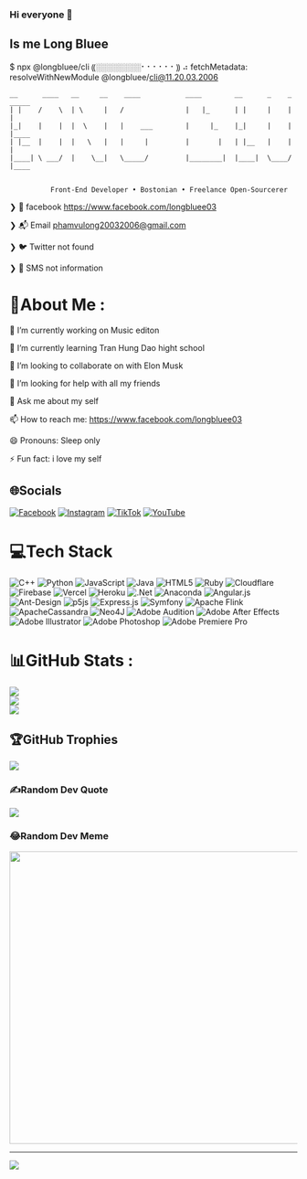 ### Hi everyone 👋
  ## Is me Long Bluee
 $ npx @longbluee/cli
⸨░░░░░░░░⠂⠂⠂⠂⠂⠂⸩ ⠴ fetchMetadata: resolveWithNewModule @longbluee/cli@11.20.03.2006

    __      ____   __     __    ____           ____        __      _    _  _____
    | |    /    \  | \     |   /               |   |_      | |     |    |  |
    |_|    |    |  |  \    |   |    ___        |     |_    |_|     |    |  |____
    | |__  |    |  |   \   |   |     |         |       |   | |__   |    |  | 
    |____| \ ___/  |    \__|   \_____/         |________|  |____|  \____/  |____
                                          
    
              Front-End Developer • Bostonian • Freelance Open-Sourcerer

❯ 🏡 facebook           https://www.facebook.com/longbluee03

❯ 📬 Email             phamvulong20032006@gmail.com

❯ 🐦 Twitter           not found

❯ 📱 SMS               not information

  # 💫About Me :
 🔭 I’m currently working on Music editon
 
 🌱 I’m currently learning Tran Hung Dao hight school
 
 👯 I’m looking to collaborate on with Elon Musk
 
 🤔 I’m looking for help with all my friends
 
 💬 Ask me about my self
 
 📫 How to reach me: https://www.facebook.com/longbluee03
 
 😄 Pronouns: Sleep only
 
 ⚡ Fun fact: i love my self

## 🌐Socials
[![Facebook](https://img.shields.io/badge/Facebook-%231877F2.svg?logo=Facebook&logoColor=white)](https://facebook.com/https://www.facebook.com/longbluee03) [![Instagram](https://img.shields.io/badge/Instagram-%23E4405F.svg?logo=Instagram&logoColor=white)](https://instagram.com/simplely_03) [![TikTok](https://img.shields.io/badge/TikTok-%23000000.svg?logo=TikTok&logoColor=white)](https://tiktok.com/@simplely_03) [![YouTube](https://img.shields.io/badge/YouTube-%23FF0000.svg?logo=YouTube&logoColor=white)](https://youtube.com/c/https://www.youtube.com/c/VeraMadsen09) 

# 💻Tech Stack
![C++](https://img.shields.io/badge/c++-%2300599C.svg?style=plastic&logo=c%2B%2B&logoColor=white) ![Python](https://img.shields.io/badge/python-3670A0?style=plastic&logo=python&logoColor=ffdd54) ![JavaScript](https://img.shields.io/badge/javascript-%23323330.svg?style=plastic&logo=javascript&logoColor=%23F7DF1E) ![Java](https://img.shields.io/badge/java-%23ED8B00.svg?style=plastic&logo=java&logoColor=white) ![HTML5](https://img.shields.io/badge/html5-%23E34F26.svg?style=plastic&logo=html5&logoColor=white) ![Ruby](https://img.shields.io/badge/ruby-%23CC342D.svg?style=plastic&logo=ruby&logoColor=white) ![Cloudflare](https://img.shields.io/badge/Cloudflare-F38020?style=plastic&logo=Cloudflare&logoColor=white) ![Firebase](https://img.shields.io/badge/firebase-%23039BE5.svg?style=plastic&logo=firebase) ![Vercel](https://img.shields.io/badge/vercel-%23000000.svg?style=plastic&logo=vercel&logoColor=white) ![Heroku](https://img.shields.io/badge/heroku-%23430098.svg?style=plastic&logo=heroku&logoColor=white) ![.Net](https://img.shields.io/badge/.NET-5C2D91?style=plastic&logo=.net&logoColor=white) ![Anaconda](https://img.shields.io/badge/Anaconda-%2344A833.svg?style=plastic&logo=anaconda&logoColor=white) ![Angular.js](https://img.shields.io/badge/angular.js-%23E23237.svg?style=plastic&logo=angularjs&logoColor=white) ![Ant-Design](https://img.shields.io/badge/-AntDesign-%230170FE?style=plastic&logo=ant-design&logoColor=white) ![p5js](https://img.shields.io/badge/p5.js-ED225D?style=plastic&logo=p5.js&logoColor=FFFFFF) ![Express.js](https://img.shields.io/badge/express.js-%23404d59.svg?style=plastic&logo=express&logoColor=%2361DAFB) ![Symfony](https://img.shields.io/badge/symfony-%23000000.svg?style=plastic&logo=symfony&logoColor=white) ![Apache Flink](https://img.shields.io/badge/Apache%20Flink-E6526F?style=plastic&logo=Apache%20Flink&logoColor=white) ![ApacheCassandra](https://img.shields.io/badge/cassandra-%231287B1.svg?style=plastic&logo=apache-cassandra&logoColor=white) 	![Neo4J](https://img.shields.io/badge/Neo4j-008CC1?style=plastic&logo=neo4j&logoColor=white) ![Adobe Audition](https://img.shields.io/badge/Adobe%20Audition-9999FF.svg?style=plastic&logo=Adobe%20Audition&logoColor=white) ![Adobe After Effects](https://img.shields.io/badge/Adobe%20After%20Effects-9999FF.svg?style=plastic&logo=Adobe%20After%20Effects&logoColor=white) ![Adobe Illustrator](https://img.shields.io/badge/adobeillustrator-%23FF9A00.svg?style=plastic&logo=adobeillustrator&logoColor=white) ![Adobe Photoshop](https://img.shields.io/badge/adobephotoshop-%2331A8FF.svg?style=plastic&logo=adobephotoshop&logoColor=white) ![Adobe Premiere Pro](https://img.shields.io/badge/Adobe%20Premiere%20Pro-9999FF.svg?style=plastic&logo=Adobe%20Premiere%20Pro&logoColor=white)
# 📊GitHub Stats :
![](https://github-readme-stats.vercel.app/api?username=Long-Bluee&theme=radical&hide_border=false&include_all_commits=false&count_private=false)<br/>
![](https://github-readme-streak-stats.herokuapp.com/?user=Long-Bluee&theme=radical&hide_border=false)<br/>
![](https://github-readme-stats.vercel.app/api/top-langs/?username=Long-Bluee&theme=radical&hide_border=false&include_all_commits=false&count_private=false&layout=compact)

## 🏆GitHub Trophies
![](https://github-trophies.vercel.app/?username=Long-Bluee&theme=radical&no-frame=false&no-bg=false&margin-w=4)

### ✍️Random Dev Quote
![](https://quotes-github-readme.vercel.app/api?type=horizontal&theme=dark)

### 😂Random Dev Meme
<img src="https://random-memer.herokuapp.com/" width="512px"/>

---
[![](https://visitcount.itsvg.in/api?id=Long-Bluee&icon=0&color=0)](https://visitcount.itsvg.in)
